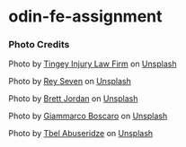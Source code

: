 # odin-fe-assignment

### Photo Credits

Photo by <a href="https://unsplash.com/@tingeyinjurylawfirm?utm_source=unsplash&utm_medium=referral&utm_content=creditCopyText">Tingey Injury Law Firm</a> on <a href="https://unsplash.com/s/photos/philosophy?utm_source=unsplash&utm_medium=referral&utm_content=creditCopyText">Unsplash</a>
  
Photo by <a href="https://unsplash.com/@rey_7?utm_source=unsplash&utm_medium=referral&utm_content=creditCopyText">Rey Seven</a> on <a href="https://unsplash.com/s/photos/philosophy?utm_source=unsplash&utm_medium=referral&utm_content=creditCopyText">Unsplash</a>
  
Photo by <a href="https://unsplash.com/@brett_jordan?utm_source=unsplash&utm_medium=referral&utm_content=creditCopyText">Brett Jordan</a> on <a href="https://unsplash.com/s/photos/philosophy?utm_source=unsplash&utm_medium=referral&utm_content=creditCopyText">Unsplash</a>

Photo by <a href="https://unsplash.com/@giamboscaro?utm_source=unsplash&utm_medium=referral&utm_content=creditCopyText">Giammarco Boscaro</a> on <a href="https://unsplash.com/s/photos/philosophy?utm_source=unsplash&utm_medium=referral&utm_content=creditCopyText">Unsplash</a>

Photo by <a href="https://unsplash.com/@tbelabuseridze?utm_source=unsplash&utm_medium=referral&utm_content=creditCopyText">Tbel Abuseridze</a> on <a href="https://unsplash.com/s/photos/philosophy?utm_source=unsplash&utm_medium=referral&utm_content=creditCopyText">Unsplash</a>
  